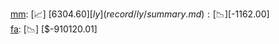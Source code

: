 [mm](record/mm/summary.md): [📈] [$6304.60]  
[ly](record/ly/summary.md): [📉] [$-1162.00]  
[fa](record/fa/summary.md): [📉] [$-910120.01]  
